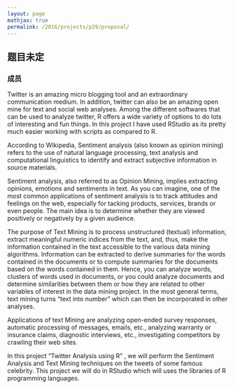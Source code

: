 ```yaml
---
layout: page
mathjax: true
permalink: /2016/projects/p29/proposal/
---
```


## 题目未定

### 成员



Twitter is an amazing micro blogging tool and an extraordinary communication medium. In addition, twitter can also be an amazing open mine for text and social web analyses. Among the different softwares that can be used to analyze twitter, R offers a wide variety of options to do lots of interesting and fun things. In this project I have used RStudio as its pretty much easier working with scripts as compared to R.

According to Wikipedia, Sentiment analysis (also known as opinion mining) refers to the use of natural language processing, text analysis and computational linguistics to identify and extract subjective information in source materials.

Sentiment analysis, also referred to as Opinion Mining, implies extracting opinions, emotions and sentiments in text. As you can imagine, one of the most common applications of sentiment analysis is to track attitudes and feelings on the web, especially for tacking products, services, brands or even people. The main idea is to determine whether they are viewed positively or negatively by a given audience.

The purpose of Text Mining is to process unstructured (textual) information, extract meaningful numeric indices from the text, and, thus, make the information contained in the text accessible to the various data mining algorithms. Information can be extracted to derive summaries for the words contained in the documents or to compute summaries for the documents based on the words contained in them. Hence, you can analyze words, clusters of words used in documents, or you could analyze documents and determine similarities between them or how they are related to other variables of interest in the data mining project. In the most general terms, text mining turns “text into number” which can then be incorporated in other analyses.

Applications of text Mining are analyzing open-ended survey responses, automatic processing of messages, emails, etc., analyzing warranty or insurance claims, diagnostic interviews, etc., investigating competitors by crawling their web sites.

In this project “Twitter Analysis using R” , we will perform the Sentiment Analysis and Text Mining techniques on  the tweets of some famous celebrity. This project we will do in RStudio which will uses the libraries of R programming languages.
